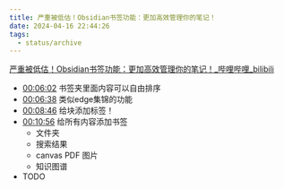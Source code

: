 ```yaml
---
title: 严重被低估！Obsidian书签功能：更加高效管理你的笔记！
date: 2024-04-16 22:44:26
tags:
  - status/archive
---
```


[严重被低估！Obsidian书签功能：更加高效管理你的笔记！_哔哩哔哩_bilibili](https://www.bilibili.com/video/BV1Cc411x7Rf/?spm_id_from=333.999.0.0&vd_source=c89399762440182391a50eddcba93820)

- [00:06:02](https://www.bilibili.com/video/BV1Cc411x7Rf/?t=362.813187#t=06:02.81) 书签夹里面内容可以自由排序
- [00:06:38](https://www.bilibili.com/video/BV1Cc411x7Rf/?t=398.536756#t=06:38.54) 类似edge集锦的功能
- [00:08:46](https://www.bilibili.com/video/BV1Cc411x7Rf/?t=526.746988#t=08:46.75) 给块添加标签！
- [00:10:56](https://www.bilibili.com/video/BV1Cc411x7Rf/?t=656.27051#t=10:56.27) 给所有内容添加书签
    - 文件夹
    - 搜索结果
    - canvas PDF 图片
    - 知识图谱
- TODO
